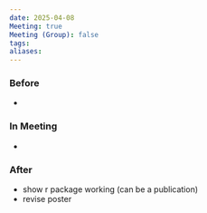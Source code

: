 ```yaml
---
date: 2025-04-08
Meeting: true
Meeting (Group): false
tags: 
aliases:
---
```


### Before
- 

### In Meeting
- 

### After
- show r package working (can be a publication)
- revise poster